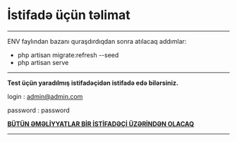 <h1>İstifadə üçün təlimat</h1>
<hr>
ENV faylından bazanı quraşdırdıqdan sonra atılacaq addımlar:
<ul>
    <li>php artisan migrate:refresh --seed</li>
    <li>php artisan serve</li>
</ul>
<hr>
<p>
<b>Test üçün yaradılmış istifadəçidən istifadə edə bilərsiniz.</b>

login : admin@admin.com

password : password
</p>
<b><u>BÜTÜN ƏMƏLİYYATLAR BİR İSTİFADƏÇİ ÜZƏRİNDƏN OLACAQ</u></b>
<hr>
